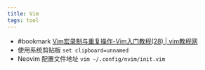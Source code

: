 ```yaml
---
title: Vim
tags: tool
---
```


- #bookmark [Vim宏录制与重复操作-Vim入门教程(28) | vim教程网](https://vimjc.com/vim-recording.html)
- 使用系统剪贴板
  `set clipboard=unnamed`
- Neovim 配置文件地址
  `vim ~/.config/nvim/init.vim`